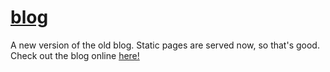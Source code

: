 # [blog][gh-pages]

A new version of the old blog. Static pages are served now, so that's good.
Check out the blog online [here!][gh-pages]

  [gh-pages]: https://liam4.github.io/blog/

